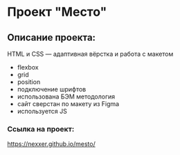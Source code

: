 # Проект "Место"

## Описание проекта:
HTML и CSS — адаптивная вёрстка и работа с макетом
* flexbox
* grid
* position
* подключение шрифтов
* использована БЭМ методология
* сайт сверстан по макету из Figma
* используется JS

### Ссылка на проект:
https://nexxer.github.io/mesto/
